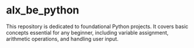 # alx_be_python
This repository is dedicated to foundational Python projects. It covers basic concepts essential for any beginner, including variable assignment, arithmetic operations, and handling user input.

